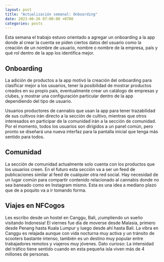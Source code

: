 ```yaml
---
layout: post
title: "Actualización semanal: Onboarding"
date: 2023-06-26 07:00:00 +0700
categories: posts
---
```


Esta semana el trabajo estuvo orientado a agregar un onboarding a la app donde al crear la cuenta se piden ciertos datos del usuario como la creación de un nombre de usuario, nombre o nombre de la empresa, país y qué rol dentro de la app los identifica mejor.

## Onboarding

La adición de productos a la app motivó la creación del onboarding para clasificar mejor a los usuarios, tener la posibilidad de mostrar productos creados en su propio país, eventualmente crear un catálogo de empresas y clubes, y mostrar una configuración particular dentro de la app dependiendo del tipo de usuario.

Usuarios productores de cannabis que usan la app para tener trazabilidad de sus cultivos irán directo a la sección de cultivo, mientras que otros interesados en participar de la comunidad irán a la sección de comunidad. Por el momento, todos los usuarios son dirigidos a un panel común, pero pronto se diseñará una nueva interfaz para la pantalla inicial que tenga más sentido para todos.

## Comunidad

La sección de comunidad actualmente solo cuenta con los productos que los usuarios creen. En el futuro esta sección va a ser un feed de publicaciones similar al feed de cualquier otra red social. Hay necesidad de un lugar común para compartir contenido relacionado al cannabis donde no sea baneado como en Instagram mismo. Esta es una idea a mediano plazo que de a poquito va a ir tomando forma.

## Viajes en NFCogos

Les escribo desde un hostel en Canggu, Bali, ¡cumpliendo un sueño visitando Indonesia! El viernes fue día de moverse desde Malasia, primero desde Penang hasta Kuala Lumpur y luego desde ahí hasta Bali. La vibra en Canggu es relajada aunque con vida nocturna muy activa y un tránsito de scooters bastante intenso, también es un destino muy popular entre trabajadores remotos y viajeros muy jóvenes. Dato curioso: La intensidad del tráfico tiene sentido cuando en esta pequeña isla viven más de 4 millones de personas.
